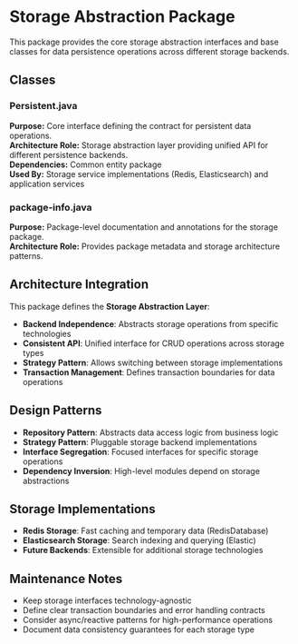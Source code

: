 # Storage Abstraction Package

This package provides the core storage abstraction interfaces and base classes for data persistence operations across
different storage backends.

## Classes

### Persistent.java

**Purpose:** Core interface defining the contract for persistent data operations.  
**Architecture Role:** Storage abstraction layer providing unified API for different persistence backends.  
**Dependencies:** Common entity package  
**Used By:** Storage service implementations (Redis, Elasticsearch) and application services

### package-info.java

**Purpose:** Package-level documentation and annotations for the storage package.  
**Architecture Role:** Provides package metadata and storage architecture patterns.

## Architecture Integration

This package defines the **Storage Abstraction Layer**:

- **Backend Independence**: Abstracts storage operations from specific technologies
- **Consistent API**: Unified interface for CRUD operations across storage types
- **Strategy Pattern**: Allows switching between storage implementations
- **Transaction Management**: Defines transaction boundaries for data operations

## Design Patterns

- **Repository Pattern**: Abstracts data access logic from business logic
- **Strategy Pattern**: Pluggable storage backend implementations
- **Interface Segregation**: Focused interfaces for specific storage operations
- **Dependency Inversion**: High-level modules depend on storage abstractions

## Storage Implementations

- **Redis Storage**: Fast caching and temporary data (RedisDatabase)
- **Elasticsearch Storage**: Search indexing and querying (Elastic)
- **Future Backends**: Extensible for additional storage technologies

## Maintenance Notes

- Keep storage interfaces technology-agnostic
- Define clear transaction boundaries and error handling contracts
- Consider async/reactive patterns for high-performance operations
- Document data consistency guarantees for each storage type